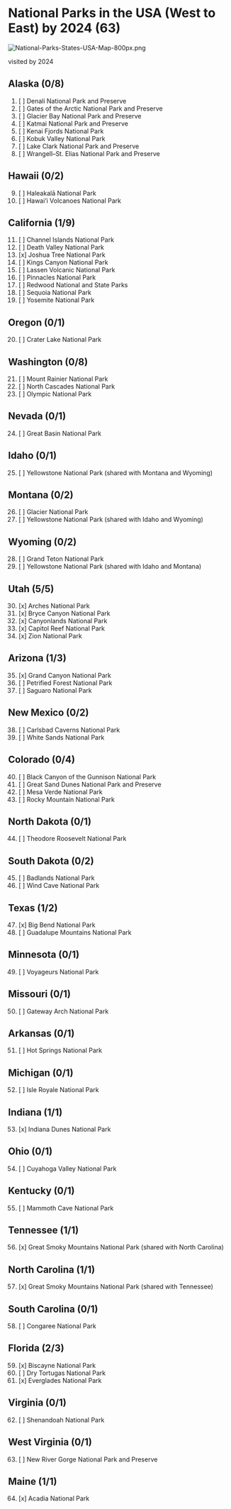 # National Parks in the USA (West to East) by 2024 (63)

![National-Parks-States-USA-Map-800px.png](https://www.national-parks-usa.com/Maps/National-Parks-States-USA-Map-800px.png)

visited by 2024

## Alaska (0/8)
1. [ ] Denali National Park and Preserve
2. [ ] Gates of the Arctic National Park and Preserve
3. [ ] Glacier Bay National Park and Preserve
4. [ ] Katmai National Park and Preserve
5. [ ] Kenai Fjords National Park
6. [ ] Kobuk Valley National Park
7. [ ] Lake Clark National Park and Preserve
8. [ ] Wrangell–St. Elias National Park and Preserve

## Hawaii (0/2)
9. [ ] Haleakalā National Park
10. [ ] Hawai‘i Volcanoes National Park

## California (1/9)
11. [ ] Channel Islands National Park
12. [ ] Death Valley National Park
13. [x] Joshua Tree National Park
14. [ ] Kings Canyon National Park
15. [ ] Lassen Volcanic National Park
16. [ ] Pinnacles National Park
17. [ ] Redwood National and State Parks
18. [ ] Sequoia National Park
19. [ ] Yosemite National Park

## Oregon (0/1)
20. [ ] Crater Lake National Park

## Washington (0/8)
21. [ ] Mount Rainier National Park
22. [ ] North Cascades National Park
23. [ ] Olympic National Park

## Nevada (0/1)
24. [ ] Great Basin National Park

## Idaho (0/1)
25. [ ] Yellowstone National Park (shared with Montana and Wyoming)

## Montana (0/2)
26. [ ] Glacier National Park
27. [ ] Yellowstone National Park (shared with Idaho and Wyoming)

## Wyoming (0/2)
28. [ ] Grand Teton National Park
29. [ ] Yellowstone National Park (shared with Idaho and Montana)

## Utah (5/5)
30. [x] Arches National Park
31. [x] Bryce Canyon National Park
32. [x] Canyonlands National Park
33. [x] Capitol Reef National Park
34. [x] Zion National Park

## Arizona  (1/3)
35. [x] Grand Canyon National Park
36. [ ] Petrified Forest National Park
37. [ ] Saguaro National Park

## New Mexico (0/2)
38. [ ] Carlsbad Caverns National Park
39. [ ] White Sands National Park

## Colorado (0/4)
40. [ ] Black Canyon of the Gunnison National Park
41. [ ] Great Sand Dunes National Park and Preserve
42. [ ] Mesa Verde National Park
43. [ ] Rocky Mountain National Park

## North Dakota (0/1)
44. [ ] Theodore Roosevelt National Park

## South Dakota (0/2)
45. [ ] Badlands National Park
46. [ ] Wind Cave National Park

## Texas (1/2)
47. [x] Big Bend National Park
48. [ ] Guadalupe Mountains National Park

## Minnesota (0/1)
49. [ ] Voyageurs National Park

## Missouri (0/1)
50. [ ] Gateway Arch National Park

## Arkansas (0/1)
51. [ ] Hot Springs National Park

## Michigan (0/1)
52. [ ] Isle Royale National Park

## Indiana (1/1)
53. [x] Indiana Dunes National Park

## Ohio (0/1)
54. [ ] Cuyahoga Valley National Park

## Kentucky (0/1)
55. [ ] Mammoth Cave National Park

## Tennessee (1/1)
56. [x] Great Smoky Mountains National Park (shared with North Carolina)

## North Carolina (1/1)
57. [x] Great Smoky Mountains National Park (shared with Tennessee)

## South Carolina (0/1)
58. [ ] Congaree National Park

## Florida (2/3)
59. [x] Biscayne National Park
60. [ ] Dry Tortugas National Park
61. [x] Everglades National Park

## Virginia (0/1)
62. [ ] Shenandoah National Park

## West Virginia (0/1)
63. [ ] New River Gorge National Park and Preserve

## Maine (1/1)
64. [x] Acadia National Park
